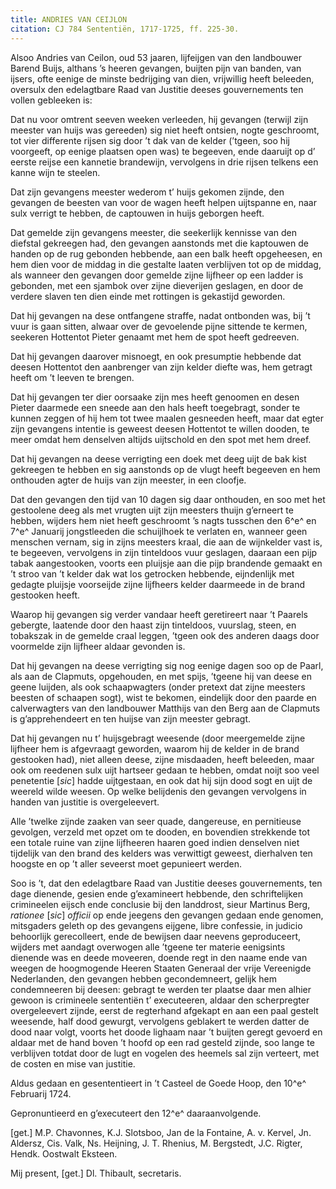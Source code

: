 ```yaml
---
title: ANDRIES VAN CEIJLON
citation: CJ 784 Sententiën, 1717-1725, ff. 225-30.
---
```


Alsoo Andries van Ceilon, oud 53 jaaren, lijfeijgen van den landbouwer Barend Buijs, althans ’s heeren gevangen, buijten pijn van banden, van ijsers, ofte eenige de minste bedrijging van dien, vrijwillig heeft beleeden, oversulx den edelagtbare Raad van Justitie deeses gouvernements ten vollen gebleeken is:

Dat nu voor omtrent seeven weeken verleeden, hij gevangen (terwijl zijn meester van huijs was gereeden) sig niet heeft ontsien, nogte geschroomt, tot vier differente rijsen sig door ’t dak van de kelder (’tgeen, soo hij voorgeeft, op eenige plaatsen open was) te begeeven, ende daaruijt op d’ eerste reijse een kannetie brandewijn, vervolgens in drie rijsen telkens een kanne wijn te steelen.

Dat zijn gevangens meester wederom t’ huijs gekomen zijnde, den gevangen de beesten van voor de wagen heeft helpen uijtspanne en, naar sulx verrigt te hebben, de captouwen in huijs geborgen heeft.

Dat gemelde zijn gevangens meester, die seekerlijk kennisse van den diefstal gekreegen had, den gevangen aanstonds met die kaptouwen de handen op de rug gebonden hebbende, aan een balk heeft opgeheesen, en hem dien voor de middag in die gestalte laaten verblijven tot op de middag, als wanneer den gevangen door gemelde zijne lijfheer op een ladder is gebonden, met een sjambok over zijne dieverijen geslagen, en door de verdere slaven ten dien einde met rottingen is gekastijd geworden.

Dat hij gevangen na dese ontfangene straffe, nadat ontbonden was, bij ’t vuur is gaan sitten, alwaar over de gevoelende pijne sittende te kermen, seekeren Hottentot Pieter genaamt met hem de spot heeft gedreeven.

Dat hij gevangen daarover misnoegt, en ook presumptie hebbende dat deesen Hottentot den aanbrenger van zijn kelder diefte was, hem getragt heeft om ’t leeven te brengen.

Dat hij gevangen ter dier oorsaake zijn mes heeft genoomen en desen Pieter daarmede een sneede aan den hals heeft toegebragt, sonder te kunnen zeggen of hij hem tot twee maalen gesneeden heeft, maar dat egter zijn gevangens intentie is geweest deesen Hottentot te willen dooden, te meer omdat hem denselven altijds uijtschold en den spot met hem dreef.

Dat hij gevangen na deese verrigting een doek met deeg uijt de bak kist gekreegen te hebben en sig aanstonds op de vlugt heeft begeeven en hem onthouden agter de huijs van zijn meester, in een cloofje.

Dat den gevangen den tijd van 10 dagen sig daar onthouden, en soo met het gestoolene deeg als met vrugten uijt zijn meesters thuijn g’erneert te hebben, wijders hem niet heeft geschroomt ’s nagts tusschen den 6^e^ en 7^e^ Januarij jongstleeden die schuijlhoek te verlaten en, wanneer geen menschen vernam, sig in zijns meesters kraal, die aan de wijnkelder vast is, te begeeven, vervolgens in zijn tinteldoos vuur geslagen, daaraan een pijp tabak aangestooken, voorts een pluijsje aan die pijp brandende gemaakt en ’t stroo van ’t kelder dak wat los getrocken hebbende, eijndenlijk met gedagte pluijsje voorseijde zijne lijfheers kelder daarmeede in de brand gestooken heeft.

Waarop hij gevangen sig verder vandaar heeft geretireert naar ’t Paarels gebergte, laatende door den haast zijn tinteldoos, vuurslag, steen, en tobakszak in de gemelde craal leggen, ’tgeen ook des anderen daags door voormelde zijn lijfheer aldaar gevonden is.

Dat hij gevangen na deese verrigting sig nog eenige dagen soo op de Paarl, als aan de Clapmuts, opgehouden, en met spijs, ’tgeene hij van deese en geene luijden, als ook schaapwagters (onder pretext dat zijne meesters beesten of schaapen sogt), wist te bekomen, eindelijk door den paarde en calverwagters van den landbouwer Matthijs van den Berg aan de Clapmuts is g’apprehendeert en ten huijse van zijn meester gebragt.

Dat hij gevangen nu t’ huijsgebragt weesende (door meergemelde zijne lijfheer hem is afgevraagt geworden, waarom hij de kelder in de brand gestooken had), niet alleen deese, zijne misdaaden, heeft beleeden, maar ook om reedenen sulx uijt hartseer gedaan te hebben, omdat noijt soo veel penetentie \[*sic*\] hadde uijtgestaan, en ook dat hij sijn dood sogt en uijt de weereld wilde weesen. Op welke belijdenis den gevangen vervolgens in handen van justitie is overgeleevert.

Alle ’twelke zijnde zaaken van seer quade, dangereuse, en pernitieuse gevolgen, verzeld met opzet om te dooden, en bovendien strekkende tot een totale ruine van zijne lijfheeren haaren goed indien denselven niet tijdelijk van den brand des kelders was verwittigt geweest, dierhalven ten hoogste en op ’t aller seveerst moet gepunieert werden.

Soo is ’t, dat den edelagtbare Raad van Justitie deeses gouvernements, ten dage dienende, gesien ende g’examineert hebbende, den schriftelijken crimineelen eijsch ende conclusie bij den landdrost, sieur Martinus Berg, *rationee* \[*sic*\] *officii* op ende jeegens den gevangen gedaan ende genomen, mitsgaders geleth op des gevangens eijgene, libre confessie, in judicio behoorlijk gerecolleert, ende de bewijsen daar neevens geproduceert, wijders met aandagt overwogen alle ’tgeene ter materie eenigsints dienende was en deede moveeren, doende regt in den naame ende van weegen de hoogmogende Heeren Staaten Generaal der vrije Vereenigde Nederlanden, den gevangen hebben gecondemneert, gelijk hem condemneeren bij deesen: gebragt te werden ter plaatse daar men alhier gewoon is crimineele sententiën t’ executeeren, aldaar den scherpregter overgeleevert zijnde, eerst de regterhand afgekapt en aan een paal gestelt weesende, half dood gewurgt, vervolgens geblakert te werden datter de dood naar volgt, voorts het doode lighaam naar ’t buijten geregt gevoerd en aldaar met de hand boven ’t hoofd op een rad gesteld zijnde, soo lange te verblijven totdat door de lugt en vogelen des heemels sal zijn verteert, met de costen en mise van justitie.

Aldus gedaan en gesententieert in ’t Casteel de Goede Hoop, den 10^e^ Februarij 1724.

Gepronuntieerd en g’executeert den 12^e^ daaraanvolgende.

\[get.\] M.P. Chavonnes, K.J. Slotsboo, Jan de la Fontaine, A. v. Kervel, Jn. Aldersz, Cis. Valk, Ns. Heijning, J. T. Rhenius, M. Bergstedt, J.C. Rigter, Hendk. Oostwalt Eksteen.

Mij present, \[get.\] Dl. Thibault, secretaris.
